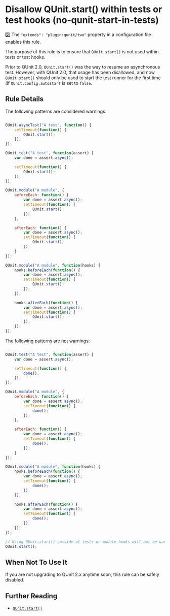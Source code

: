 # Disallow QUnit.start() within tests or test hooks (no-qunit-start-in-tests)

:two: The `"extends": "plugin:qunit/two"` property in a configuration file enables this rule.

The purpose of this rule is to ensure that `QUnit.start()` is not used within tests or test hooks.

Prior to QUnit 2.0, `QUnit.start()` was the way to resume an asynchronous test. However, with QUnit 2.0, that usage has been disallowed, and now `QUnit.start()` should only be used to start the test runner for the first time (if `QUnit.config.autostart` is set to `false`.

## Rule Details

The following patterns are considered warnings:

```js

QUnit.asyncTest("A test", function() {
    setTimeout(function() {
        QUnit.start();
    });
});

QUnit.test("A test", function(assert) {
    var done = assert.async();

    setTimeout(function() {
        QUnit.start();
    });
});

QUnit.module("A module", {
    beforeEach: function() {
        var done = assert.async();
        setTimeout(function() {
            QUnit.start();
        });
    },

    afterEach: function() {
        var done = assert.async();
        setTimeout(function() {
            QUnit.start();
        });
    }
});

QUnit.module("A module", function(hooks) {
    hooks.beforeEach(function() {
        var done = assert.async();
        setTimeout(function() {
            QUnit.start();
        });
    });

    hooks.afterEach(function() {
        var done = assert.async();
        setTimeout(function() {
            QUnit.start();
        });
    });
});

```

The following patterns are not warnings:

```js

QUnit.test("A test", function(assert) {
    var done = assert.async();

    setTimeout(function() {
        done();
    });
});

QUnit.module("A module", {
    beforeEach: function() {
        var done = assert.async();
        setTimeout(function() {
            done();
        });
    },

    afterEach: function() {
        var done = assert.async();
        setTimeout(function() {
            done();
        });
    }
});

QUnit.module("A module", function(hooks) {
    hooks.beforeEach(function() {
        var done = assert.async();
        setTimeout(function() {
            done();
        });
    });

    hooks.afterEach(function() {
        var done = assert.async();
        setTimeout(function() {
            done();
        });
    });
});

// Using QUnit.start() outside of tests or module hooks will not be warned
QUnit.start();

```

## When Not To Use It

If you are not upgrading to QUnit 2.x anytime soon, this rule can be safely disabled.

## Further Reading

* [`QUnit.start()`](http://api.qunitjs.com/QUnit.start/)

